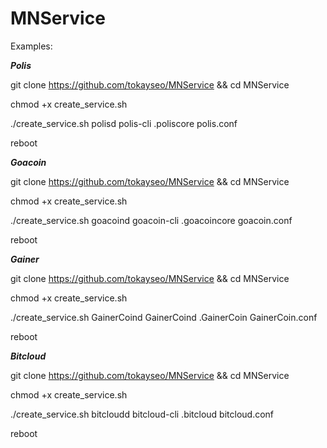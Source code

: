 # MNService

Examples:

***Polis***

git clone https://github.com/tokayseo/MNService && cd MNService

chmod +x create_service.sh

./create_service.sh polisd polis-cli .poliscore polis.conf

reboot



***Goacoin***

git clone https://github.com/tokayseo/MNService && cd MNService

chmod +x create_service.sh

./create_service.sh goacoind goacoin-cli .goacoincore goacoin.conf

reboot



***Gainer***

git clone https://github.com/tokayseo/MNService && cd MNService

chmod +x create_service.sh

./create_service.sh GainerCoind GainerCoind .GainerCoin GainerCoin.conf

reboot



***Bitcloud***

git clone https://github.com/tokayseo/MNService && cd MNService

chmod +x create_service.sh

./create_service.sh bitcloudd bitcloud-cli .bitcloud bitcloud.conf

reboot

